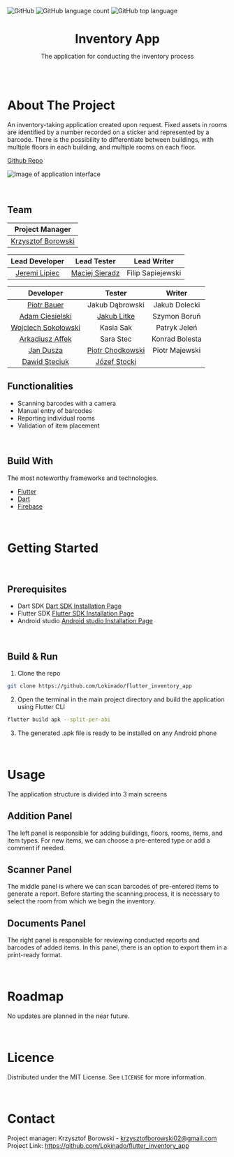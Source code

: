 <!--
+++
author = "Józef Stocki"
title = "Flutter Inventory App"
date = "2023-06-13"
description = "The application for conducting the inventory process."
summary = "The application for conducting the inventory process."
draft="true"
tags = [
    "android", 
    "dart",
    "nosql",
]
categories = [
    "mobile",
    "full stack",
    "group project"
]
+++
-->

![GitHub](https://img.shields.io/github/license/Lokinado/flutter_inventory_app?style=for-the-badge)
![GitHub language count](https://img.shields.io/github/languages/count/Lokinado/flutter_inventory_app?style=for-the-badge)
![GitHub top language](https://img.shields.io/github/languages/top/Lokinado/flutter_inventory_app?style=for-the-badge)

<p align="center">
    <h1 align="center" style="border-bottom: none; margin-bottom: 0">
        <strong>
            Inventory App
        </strong>
    </h1>

  <p align="center">
    The application for conducting the inventory process
    <br />
    <!--
    <a href="DEMO LINK"><strong>View Demo»</strong></a>
    -->
  </p>
</p>

<br><br>

# About The Project
An inventory-taking application created upon request. Fixed assets in rooms are identified by a number recorded on a sticker and represented by a barcode. There is the possibility to differentiate between buildings, with multiple floors in each building, and multiple rooms on each floor.

[Github Repo](https://github.com/Lokinado/flutter_inventory_app)

![Image of application interface](https://raw.githubusercontent.com/Lokinado/flutter_inventory_app/main/Images/img.png "Interface!")

<br>

## Team
| **Project Manager** |
|:----------------------:|
|   [Krzysztof Borowski](https://github.com/Lokinado)   |

| **Lead Developer** | **Lead Tester** |  **Lead Writer**  |
|:------------------:|:---------------:|:-----------------:|
|    [Jeremi Lipiec](https://github.com/JeremiLipiec)   |  [Maciej Sieradz](https://github.com/MaciejSieradz) | Filip Sapiejewski |

|    **Developer**    |    **Tester**    |   **Writer**   |
|:-------------------:|:----------------:|:--------------:|
|     [Piotr Bauer](https://github.com/Bauero)     |  Jakub Dąbrowski |  Jakub Dolecki |
|   [Adam Ciesielski](https://github.com/AdamCI3)   |    [Jakub Litke](https://github.com/Litas0)   |  Szymon Boruń  |
| [Wojciech Sokołowski](https://github.com/Sokulele) |     Kasia Sak    |  Patryk Jeleń  |
|   [Arkadiusz Affek](https://github.com/ArekAff)   |     Sara Stec    | Konrad Bolesta |
|      [Jan Dusza](https://github.com/J-Dusza)      | [Piotr Chodkowski](https://github.com/piochod) | Piotr Majewski |
|    [Dawid Steciuk](https://github.com/Szyno9)    |   [Józef Stocki](https://github.com/4Maksio)   |                |

## Functionalities
- Scanning barcodes with a camera
- Manual entry of barcodes
- Reporting individual rooms
- Validation of item placement

<br>

## Build With
The most noteworthy frameworks and technologies.
* [Flutter](https://flutter.dev/)
* [Dart](https://dart.dev/)
* [Firebase](https://firebase.google.com/)

<br>

# Getting Started

<br>

## Prerequisites
* Dart SDK [Dart SDK Installation Page](https://dart.dev/get-dart)
* Flutter SDK [Flutter SDK Installation Page](https://docs.flutter.dev/get-started/install)
* Android studio [Android studio Installation Page](https://docs.flutter.dev/get-started/install)

<br>

## Build & Run
1. Clone the repo
```sh
git clone https://github.com/Lokinado/flutter_inventory_app
```
2. Open the terminal in the main project directory and build the application using Flutter CLI
```sh
flutter build apk --split-per-abi
```
3. The generated .apk file is ready to be installed on any Android phone

<br>

# Usage
The application structure is divided into 3 main screens

## Addition Panel
The left panel is responsible for adding buildings, floors, rooms, items, and item types. For new items, we can choose a pre-entered type or add a comment if needed.

## Scanner Panel
The middle panel is where we can scan barcodes of pre-entered items to generate a report. Before starting the scanning process, it is necessary to select the room from which we begin the inventory.

## Documents Panel
The right panel is responsible for reviewing conducted reports and barcodes of added items. In this panel, there is an option to export them in a print-ready format.

<br>

# Roadmap
No updates are planned in the near future.

<br>

# Licence
Distributed under the MIT License. See `LICENSE` for more information.

<br>

# Contact
Project manager: Krzysztof Borowski - krzysztofborowski02@gmail.com
<br> 
Project Link: https://github.com/Lokinado/flutter_inventory_app
